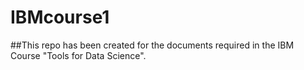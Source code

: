 # IBMcourse1
##This repo has been created for the documents required in the IBM Course "Tools for Data Science".
